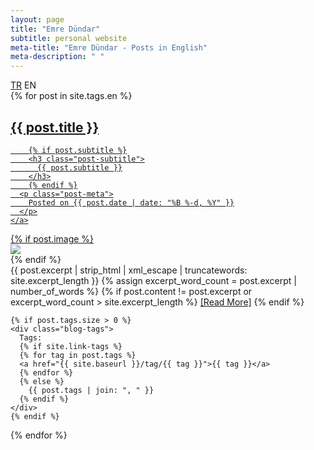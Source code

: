 ```yaml
---
layout: page
title: "Emre Dündar"
subtitle: personal website
meta-title: "Emre Dündar - Posts in English"
meta-description: " "
---
```


<div class="list-filters">
  <a href="/" class="list-filter">TR</a>
  <span class="list-filter filter-selected">EN</span>
  <!-- <a href="/yazilar" class="list-filter">TR</a> -->
</div>

<div class="posts-list">
  {% for post in site.tags.en %}
  <article>
    <a class="post-preview" href="{{ post.url | prepend: site.baseurl }}">
	    <h2 class="post-title">{{ post.title }}</h2>
	
	    {% if post.subtitle %}
	    <h3 class="post-subtitle">
	      {{ post.subtitle }}
	    </h3>
	    {% endif %}
      <p class="post-meta">
        Posted on {{ post.date | date: "%B %-d, %Y" }}
      </p>
    </a>
  <div class="post-entry-container">
      {% if post.image %}
      <div class="post-image">
        <a href="{{ post.url | prepend: site.baseurl }}">
          <img src="{{ post.image }}">
        </a>
      </div>
      {% endif %}
      <div class="post-entry">
        {{ post.excerpt | strip_html | xml_escape | truncatewords: site.excerpt_length }}
        {% assign excerpt_word_count = post.excerpt | number_of_words %}
        {% if post.content != post.excerpt or excerpt_word_count > site.excerpt_length %}
          <a href="{{ post.url | prepend: site.baseurl }}" class="post-read-more">[Read&nbsp;More]</a>
        {% endif %}
      </div>
    </div>

    {% if post.tags.size > 0 %}
    <div class="blog-tags">
      Tags:
      {% if site.link-tags %}
      {% for tag in post.tags %}
      <a href="{{ site.baseurl }}/tag/{{ tag }}">{{ tag }}</a>
      {% endfor %}
      {% else %}
        {{ post.tags | join: ", " }}
      {% endif %}
    </div>
    {% endif %}
   </article>
  {% endfor %}
</div>
